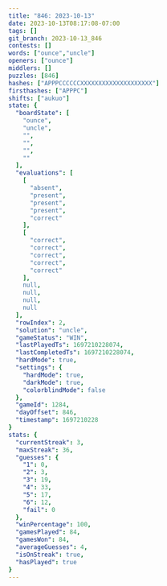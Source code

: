 ```yaml
---
title: "846: 2023-10-13"
date: 2023-10-13T08:17:08-07:00
tags: []
git_branch: 2023-10-13_846
contests: []
words: ["ounce","uncle"]
openers: ["ounce"]
middlers: []
puzzles: [846]
hashes: ["APPPCCCCCCXXXXXXXXXXXXXXXXXXXX"]
firsthashes: ["APPPC"]
shifts: ["aukuo"]
state: {
  "boardState": [
    "ounce",
    "uncle",
    "",
    "",
    "",
    ""
  ],
  "evaluations": [
    [
      "absent",
      "present",
      "present",
      "present",
      "correct"
    ],
    [
      "correct",
      "correct",
      "correct",
      "correct",
      "correct"
    ],
    null,
    null,
    null,
    null
  ],
  "rowIndex": 2,
  "solution": "uncle",
  "gameStatus": "WIN",
  "lastPlayedTs": 1697210228074,
  "lastCompletedTs": 1697210228074,
  "hardMode": true,
  "settings": {
    "hardMode": true,
    "darkMode": true,
    "colorblindMode": false
  },
  "gameId": 1284,
  "dayOffset": 846,
  "timestamp": 1697210228
}
stats: {
  "currentStreak": 3,
  "maxStreak": 36,
  "guesses": {
    "1": 0,
    "2": 3,
    "3": 19,
    "4": 33,
    "5": 17,
    "6": 12,
    "fail": 0
  },
  "winPercentage": 100,
  "gamesPlayed": 84,
  "gamesWon": 84,
  "averageGuesses": 4,
  "isOnStreak": true,
  "hasPlayed": true
}
---
```

<!-- more -->
